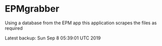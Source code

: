 # EPMgrabber
Using a database from the EPM app this application scrapes the files as required


Latest backup: Sun Sep 8 05:39:01 UTC 2019
